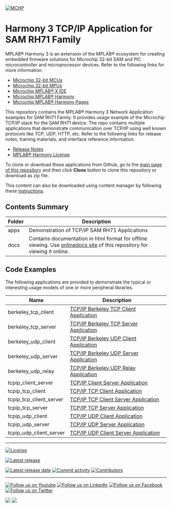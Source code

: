 ﻿
[![MCHP](https://www.microchip.com/ResourcePackages/Microchip/assets/dist/images/logo.png)](https://www.microchip.com)

# Harmony 3 TCP/IP Application for SAM RH71 Family

MPLAB® Harmony 3 is an extension of the MPLAB® ecosystem for creating
embedded firmware solutions for Microchip 32-bit SAM and PIC microcontroller
and microprocessor devices.  Refer to the following links for more information.

 - [Microchip 32-bit MCUs](https://www.microchip.com/design-centers/32-bit)
 - [Microchip 32-bit MPUs](https://www.microchip.com/design-centers/32-bit-mpus)
 - [Microchip MPLAB® X IDE](https://www.microchip.com/mplab/mplab-x-ide)
 - [Microchip MPLAB® Harmony](https://www.microchip.com/mplab/mplab-harmony)
 - [Microchip MPLAB® Harmony Pages](https://microchip-mplab-harmony.github.io/)

This repository contains the MPLAB® Harmony 3 Network Application examples for SAM RH71 Family. It provides
usage example of the Microchip TCP/IP stack for the SAM RH71 device. The repo contains multiple applications
that demonstrate communication over TCP/IP using well known protocols like TCP, UDP, HTTP, etc.
Refer to the following links for release notes, training materials, and interface
reference information.

- [Release Notes](release_notes.md)
- [MPLAB® Harmony License](mplab_harmony_license.md)

To clone or download these applications from Github, go to the [main page of this repository](https://github.com/Microchip-MPLAB-Harmony/net_apps_sam_rh71) and then click **Clone** button to clone this repository or download as zip file.

This content can also be downloaded using content manager by following these [instructions](https://github.com/Microchip-MPLAB-Harmony/contentmanager/wiki).

## Contents Summary

| Folder     | Description                              |
| ---        | ---                                      |
| apps       | Demonstration of TCP/IP SAM RH71 Applications     |
| docs       | Contains documentation in html format for offline viewing. Use [onlinedocs site](https://onlinedocs.microchip.com/oxy/GUID-117E243D-65DF-4E3C-A944-9405AC1A0B1B-en-US-2/index.html) of this repository for viewing it online. |

## Code Examples

The following applications are provided to demonstrate the typical or interesting usage models of one or more peripheral libraries.

| Name | Description |
| ---- | ----------- |
|berkeley_tcp_client  | [TCP/IP Berkeley TCP Client Application](apps/berkeley_tcp_client/readme.md)  |
|berkeley_tcp_server  | [TCP/IP Berkeley TCP Server Application](apps/berkeley_tcp_server/readme.md)  |
|berkeley_udp_client  | [TCP/IP Berkeley UDP Client Application](apps/berkeley_udp_client/readme.md)  |
|berkeley_udp_server  | [TCP/IP Berkeley UDP Server Application](apps/berkeley_udp_server/readme.md)  |
|berkeley_udp_relay   | [TCP/IP Berkeley UDP Relay  Application](apps/berkeley_udp_relay/readme.md)   |
|tcpip_client_server     | [TCP/IP Client Server Application](apps/tcpip_client_server/readme.md)              |
|tcpip_tcp_client     | [TCP/IP TCP Client Application](apps/tcpip_tcp_client/readme.md)              |
|tcpip_tcp_client_server | [TCP/IP TCP Client Server Application](apps/tcpip_tcp_client_server/readme.md)        |
|tcpip_tcp_server     | [TCP/IP TCP Server Application](apps/tcpip_tcp_server/readme.md)              |
|tcpip_udp_client     | [TCP/IP UDP Client Application](apps/tcpip_udp_client/readme.md)              |
|tcpip_udp_server     | [TCP/IP UDP Server Application](apps/tcpip_udp_server/readme.md)              |
|tcpip_udp_client_server     | [TCP/IP UDP Client Server Application](apps/tcpip_udp_client_server/readme.md)  |

____

[![License](https://img.shields.io/badge/license-Harmony%20license-orange.svg)](https://github.com/Microchip-MPLAB-Harmony/net_apps_sam_rh71/blob/master/mplab_harmony_license.md)

[![Latest release](https://img.shields.io/github/release/Microchip-MPLAB-Harmony/net_apps_sam_rh71.svg)](https://github.com/Microchip-MPLAB-Harmony/net_apps_sam_rh71/releases/latest)

[![Latest release date](https://img.shields.io/github/release-date/Microchip-MPLAB-Harmony/net_apps_sam_rh71.svg)](https://github.com/Microchip-MPLAB-Harmony/net_apps_sam_rh71/releases/latest)
[![Commit activity](https://img.shields.io/github/commit-activity/y/Microchip-MPLAB-Harmony/net_apps_sam_rh71.svg)](https://github.com/Microchip-MPLAB-Harmony/net_apps_sam_rh71/graphs/commit-activity)
[![Contributors](https://img.shields.io/github/contributors-anon/Microchip-MPLAB-Harmony/net_apps_sam_rh71.svg)]()

____

[![Follow us on Youtube](https://img.shields.io/badge/Youtube-Follow%20us%20on%20Youtube-red.svg)](https://www.youtube.com/user/MicrochipTechnology)
[![Follow us on LinkedIn](https://img.shields.io/badge/LinkedIn-Follow%20us%20on%20LinkedIn-blue.svg)](https://www.linkedin.com/company/microchip-technology)
[![Follow us on Facebook](https://img.shields.io/badge/Facebook-Follow%20us%20on%20Facebook-blue.svg)](https://www.facebook.com/microchiptechnology/)
[![Follow us on Twitter](https://img.shields.io/twitter/follow/MicrochipTech.svg?style=social)](https://twitter.com/MicrochipTech)

[![](https://img.shields.io/github/stars/Microchip-MPLAB-Harmony/net_apps_pic32mz_da.svg?style=social)]()
[![](https://img.shields.io/github/watchers/Microchip-MPLAB-Harmony/net_apps_pic32mz_da.svg?style=social)]()
